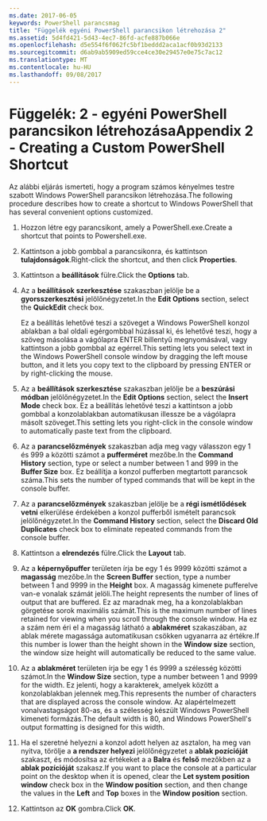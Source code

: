 ```yaml
---
ms.date: 2017-06-05
keywords: PowerShell parancsmag
title: "Függelék egyéni PowerShell parancsikon létrehozása 2"
ms.assetid: 5d4fd421-5d43-4ec7-86fd-acfe887b066e
ms.openlocfilehash: d5e554f6f062fc5bf1beddd2aca1acf0b93d2133
ms.sourcegitcommit: d6ab9ab5909ed59cce4ce30e29457e0e75c7ac12
ms.translationtype: MT
ms.contentlocale: hu-HU
ms.lasthandoff: 09/08/2017
---
```

# <a name="appendix-2---creating-a-custom-powershell-shortcut"></a><span data-ttu-id="7efbc-103">Függelék: 2 - egyéni PowerShell parancsikon létrehozása</span><span class="sxs-lookup"><span data-stu-id="7efbc-103">Appendix 2 - Creating a Custom PowerShell Shortcut</span></span>
<span data-ttu-id="7efbc-104">Az alábbi eljárás ismerteti, hogy a program számos kényelmes testre szabott Windows PowerShell parancsikon létrehozása.</span><span class="sxs-lookup"><span data-stu-id="7efbc-104">The following procedure describes how to create a shortcut to Windows PowerShell that has several convenient options customized.</span></span>

1. <span data-ttu-id="7efbc-105">Hozzon létre egy parancsikont, amely a PowerShell.exe.</span><span class="sxs-lookup"><span data-stu-id="7efbc-105">Create a shortcut that points to Powershell.exe.</span></span>

2. <span data-ttu-id="7efbc-106">Kattintson a jobb gombbal a parancsikonra, és kattintson **tulajdonságok**.</span><span class="sxs-lookup"><span data-stu-id="7efbc-106">Right-click the shortcut, and then click **Properties**.</span></span>

3. <span data-ttu-id="7efbc-107">Kattintson a **beállítások** fülre.</span><span class="sxs-lookup"><span data-stu-id="7efbc-107">Click the **Options** tab.</span></span>

4. <span data-ttu-id="7efbc-108">Az a **beállítások szerkesztése** szakaszban jelölje be a **gyorsszerkesztési** jelölőnégyzetet.</span><span class="sxs-lookup"><span data-stu-id="7efbc-108">In the **Edit Options** section, select the **QuickEdit** check box.</span></span>

    <span data-ttu-id="7efbc-109">Ez a beállítás lehetővé teszi a szöveget a Windows PowerShell konzol ablakban a bal oldali egérgombbal húzással ki, és lehetővé teszi, hogy a szöveg másolása a vágólapra ENTER billentyű megnyomásával, vagy kattintson a jobb gombbal az egérrel.</span><span class="sxs-lookup"><span data-stu-id="7efbc-109">This setting lets you select text in the Windows PowerShell console window by dragging the left mouse button, and it lets you copy text to the clipboard by pressing ENTER or by right-clicking the mouse.</span></span>

5. <span data-ttu-id="7efbc-110">Az a **beállítások szerkesztése** szakaszban jelölje be a **beszúrási módban** jelölőnégyzetet.</span><span class="sxs-lookup"><span data-stu-id="7efbc-110">In the **Edit Options** section, select the **Insert Mode** check box.</span></span> <span data-ttu-id="7efbc-111">Ez a beállítás lehetővé teszi a kattintson a jobb gombbal a konzolablakban automatikusan illessze be a vágólapra másolt szöveget.</span><span class="sxs-lookup"><span data-stu-id="7efbc-111">This setting lets you right-click in the console window to automatically paste text from the clipboard.</span></span>

6. <span data-ttu-id="7efbc-112">Az a **parancselőzmények** szakaszban adja meg vagy válasszon egy 1 és 999 a közötti számot a **pufferméret** mezőbe.</span><span class="sxs-lookup"><span data-stu-id="7efbc-112">In the **Command History** section, type or select a number between 1 and 999 in the **Buffer Size** box.</span></span> <span data-ttu-id="7efbc-113">Ez beállítja a konzol pufferben megtartott parancsok száma.</span><span class="sxs-lookup"><span data-stu-id="7efbc-113">This sets the number of typed commands that will be kept in the console buffer.</span></span>

7. <span data-ttu-id="7efbc-114">Az a **parancselőzmények** szakaszban jelölje be a **régi ismétlődések vetni** elkerülése érdekében a konzol pufferből ismételt parancsok jelölőnégyzetet.</span><span class="sxs-lookup"><span data-stu-id="7efbc-114">In the **Command History** section, select the **Discard Old Duplicates** check box to eliminate repeated commands from the console buffer.</span></span>

8. <span data-ttu-id="7efbc-115">Kattintson a **elrendezés** fülre.</span><span class="sxs-lookup"><span data-stu-id="7efbc-115">Click the **Layout** tab.</span></span>

9. <span data-ttu-id="7efbc-116">Az a **képernyőpuffer** területen írja be egy 1 és 9999 közötti számot a **magasság** mezőbe.</span><span class="sxs-lookup"><span data-stu-id="7efbc-116">In the **Screen Buffer** section, type a number between 1 and 9999 in the **Height** box.</span></span> <span data-ttu-id="7efbc-117">A magasság kimenete pufferelve van-e vonalak számát jelöli.</span><span class="sxs-lookup"><span data-stu-id="7efbc-117">The height represents the number of lines of output that are buffered.</span></span> <span data-ttu-id="7efbc-118">Ez az maradnak meg, ha a konzolablakban görgetése sorok maximális számát.</span><span class="sxs-lookup"><span data-stu-id="7efbc-118">This is the maximum number of lines retained for viewing when you scroll through the console window.</span></span> <span data-ttu-id="7efbc-119">Ha ez a szám nem éri el a magasság látható a **ablakméret** szakaszában, az ablak mérete magassága automatikusan csökken ugyanarra az értékre.</span><span class="sxs-lookup"><span data-stu-id="7efbc-119">If this number is lower than the height shown in the **Window size** section, the window size height will automatically be reduced to the same value.</span></span>

10. <span data-ttu-id="7efbc-120">Az a **ablakméret** területen írja be egy 1 és 9999 a szélesség közötti számot.</span><span class="sxs-lookup"><span data-stu-id="7efbc-120">In the **Window Size** section, type a number between 1 and 9999 for the width.</span></span> <span data-ttu-id="7efbc-121">Ez jelenti, hogy a karakterek, amelyek között a konzolablakban jelennek meg.</span><span class="sxs-lookup"><span data-stu-id="7efbc-121">This represents the number of characters that are displayed across the console window.</span></span> <span data-ttu-id="7efbc-122">Az alapértelmezett vonalvastagságot 80-as, és a szélesség készült Windows PowerShell kimeneti formázás.</span><span class="sxs-lookup"><span data-stu-id="7efbc-122">The default width is 80, and Windows PowerShell's output formatting is designed for this width.</span></span>

11. <span data-ttu-id="7efbc-123">Ha el szeretné helyezni a konzol adott helyen az asztalon, ha meg van nyitva, törölje a **a rendszer helyezi** jelölőnégyzetet a **ablak pozícióját** szakaszt, és módosítsa az értékeket a a **Balra** és **felső** mezőkben az a **ablak pozícióját** szakasz.</span><span class="sxs-lookup"><span data-stu-id="7efbc-123">If you want to place the console at a particular point on the desktop when it is opened, clear the **Let system position window** check box in the **Window position** section, and then change the values in the **Left** and **Top** boxes in the **Window position** section.</span></span>

12. <span data-ttu-id="7efbc-124">Kattintson az **OK** gombra.</span><span class="sxs-lookup"><span data-stu-id="7efbc-124">Click **OK**.</span></span>

